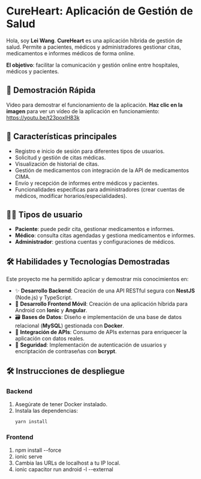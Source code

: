 # CureHeart: Aplicación de Gestión de Salud

Hola, soy **Lei Wang**. 
**CureHeart** es una aplicación híbrida de gestión de salud. Permite a pacientes, médicos y administradores gestionar citas, medicamentos e informes médicos de forma online.

**El objetivo**: facilitar la comunicación y gestión online entre hospitales, médicos y pacientes.
<br>
## 🎥 Demostración Rápida

Video para demostrar el funcionamiento de la aplicación. **Haz clic en la imagen** para ver un vídeo de la aplicación en funcionamiento:
        https://youtu.be/t23poxlH83k
<br>
## 📱 Características principales

- Registro e inicio de sesión para diferentes tipos de usuarios.
- Solicitud y gestión de citas médicas.
- Visualización de historial de citas.
- Gestión de medicamentos con integración de la API de medicamentos CIMA.
- Envío y recepción de informes entre médicos y pacientes.
- Funcionalidades específicas para administradores (crear cuentas de médicos, modificar horarios/especialidades).

## 👨‍⚕️ Tipos de usuario

- **Paciente**: puede pedir cita, gestionar medicamentos e informes.
- **Médico**: consulta citas agendadas y gestiona medicamentos e informes.
- **Administrador**: gestiona cuentas y configuraciones de médicos.

## 🛠️ Habilidades y Tecnologías Demostradas

Este proyecto me ha permitido aplicar y demostrar mis conocimientos en:

* ✨ **Desarrollo Backend**: Creación de una API RESTful segura con **NestJS** (Node.js) y TypeScript.
* 📱 **Desarrollo Frontend Móvil**: Creación de una aplicación híbrida para Android con **Ionic** y **Angular**.
* 🗃️ **Bases de Datos**: Diseño e implementación de una base de datos relacional (**MySQL**) gestionada con **Docker**.
* 🔗 **Integración de APIs**: Consumo de APIs externas para enriquecer la aplicación con datos reales.
* 🔐 **Seguridad**: Implementación de autenticación de usuarios y encriptación de contraseñas con **bcrypt**.
  
## 🛠️ Instrucciones de despliegue

### Backend
1. Asegúrate de tener Docker instalado.
2. Instala las dependencias:
   ```bash
   yarn install

### Frontend
1. npm install --force
2. ionic serve
3. Cambia las URLs de localhost a tu IP local.
4. ionic capacitor run android -l --external
